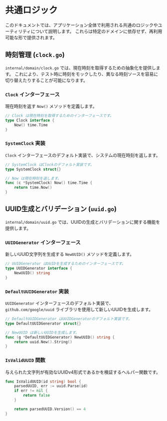 # 共通ロジック

このドキュメントでは、アプリケーション全体で利用される共通のロジックやユーティリティについて説明します。
これらは特定のドメインに依存せず、再利用可能な形で提供されます。

## 時刻管理 (`clock.go`)

`internal/domain/clock.go` では、現在時刻を取得するための抽象化を提供します。
これにより、テスト時に時刻をモックしたり、異なる時刻ソースを容易に切り替えたりすることが可能になります。

### `Clock` インターフェース

現在時刻を返す `Now()` メソッドを定義します。

```go
// Clock は現在時刻を取得するためのインターフェースです。
type Clock interface {
	Now() time.Time
}
```

### `SystemClock` 実装

`Clock` インターフェースのデフォルト実装で、システムの現在時刻を返します。

```go
// SystemClock はClockのデフォルト実装です。
type SystemClock struct{}

// Now は現在時刻を返します。
func (c *SystemClock) Now() time.Time {
	return time.Now()
}
```

## UUID生成とバリデーション (`uuid.go`)

`internal/domain/uuid.go` では、UUIDの生成とバリデーションに関する機能を提供します。

### `UUIDGenerator` インターフェース

新しいUUID文字列を生成する `NewUUID()` メソッドを定義します。

```go
// UUIDGenerator はUUIDを生成するためのインターフェースです。
type UUIDGenerator interface {
	NewUUID() string
}
```

### `DefaultUUIDGenerator` 実装

`UUIDGenerator` インターフェースのデフォルト実装で、`github.com/google/uuid` ライブラリを使用して新しいUUIDを生成します。

```go
// DefaultUUIDGenerator はUUIDGeneratorのデフォルト実装です。
type DefaultUUIDGenerator struct{}

// NewUUID は新しいUUIDを生成します。
func (g *DefaultUUIDGenerator) NewUUID() string {
	return uuid.New().String()
}
```

### `IsValidUUID` 関数

与えられた文字列が有効なUUIDv4形式であるかを検証するヘルパー関数です。

```go
func IsValidUUID(id string) bool {
	parsedUUID, err := uuid.Parse(id)
	if err != nil {
		return false
	}

	return parsedUUID.Version() == 4
}
```
